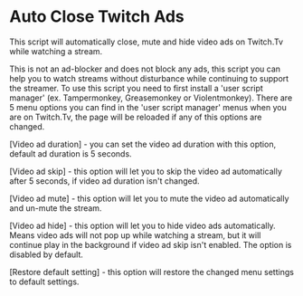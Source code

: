 # Auto Close Twitch Ads
This script will automatically close, mute and hide video ads on Twitch.Tv while watching a stream.

This is not an ad-blocker and does not block any ads, this script you can help you to watch streams without disturbance while continuing to support the streamer. To use this script you need to first install a 'user script manager' (ex. Tampermonkey, Greasemonkey or Violentmonkey). There are 5 menu options you can find in the 'user script manager' menus when you are on Twitch.Tv, the page will be reloaded if any of this options are changed.

[Video ad duration] - you can set the video ad duration with this option, default ad duration is 5 seconds.

[Video ad skip] - this option will let you to skip the video ad automatically after 5 seconds, if video ad duration isn't changed.

[Video ad mute] - this option will let you to mute the video ad automatically and un-mute the stream.

[Video ad hide] - this option will let you to hide video ads automatically. Means video ads will not pop up while watching a stream, but it will continue play in the background if video ad skip isn't enabled. The option is disabled by default.

[Restore default setting] - this option will restore the changed menu settings to default settings.
